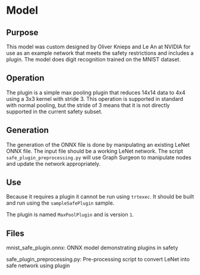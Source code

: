 # Model

## Purpose

This model was custom designed by Oliver Knieps and Le An at NVIDIA for use
as an example network that meets the safety restrictions and includes a plugin.
The model does digit recognition trained on the MNIST dataset.

## Operation

The plugin is a simple max pooling plugin that reduces 14x14 data to 4x4 using
a 3x3 kernel with stride 3. This operation is supported in standard with normal
pooling, but the stride of 3 means that it is not directly supported in the
current safety subset.

## Generation

The generation of the ONNX file is done by manipulating an existing LeNet
ONNX file. The input file should be a working LeNet network. The script
`safe_plugin_preprocessing.py` will use Graph Surgeon to manipulate nodes
and update the network appropriately.

## Use

Because it requires a plugin it cannot be run using `trtexec`. It should be built
and run using the `sampleSafePlugin` sample.

The plugin is named `MaxPoolPlugin` and is version `1`.

## Files

mnist_safe_plugin.onnx: ONNX model demonstrating plugins in safety

safe_plugin_preprocessing.py: Pre-processing script to convert LeNet into safe network using plugin

